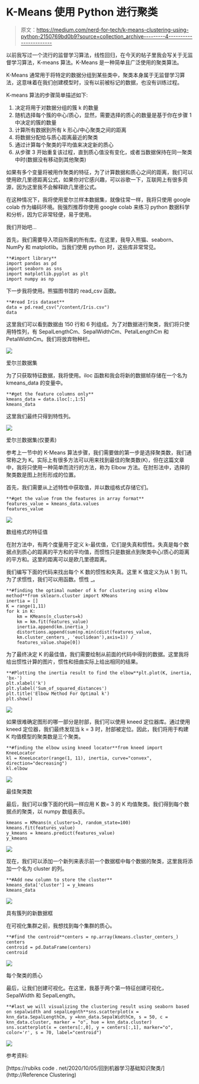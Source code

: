 # K-Means 使用 Python 进行聚类

> 原文：<https://medium.com/nerd-for-tech/k-means-clustering-using-python-2150769bd0b9?source=collection_archive---------4----------------------->

以前我写过一个流行的监督学习算法，线性回归，在今天的帖子里我会写关于无监督学习算法，K-means 算法。K-Means 是一种简单且广泛使用的聚类算法。

K-Means 通常用于将特定的数据分组到某些类中，聚类本身属于无监督学习算法，这意味着在我们创建模型时，没有以前被标记的数据，也没有训练过程。

K-means 算法的步骤简单描述如下:

1.  决定将用于对数据分组的簇 k 的数量
2.  随机选择每个簇的中心/质心，显然，需要选择的质心的数量是基于你在步骤 1 中决定的簇的数量
3.  计算所有数据到所有 k 形心/中心聚类之间的距离
4.  将数据分配给与质心距离最近的聚类
5.  通过计算每个聚类的平均值来决定新的质心
6.  从步骤 3 开始重复该过程，直到质心值没有变化，或者当数据保持在同一聚类中时(数据没有移动到其他聚类)

如果有多个变量将被用作聚类的特征，为了计算数据和质心之间的距离，我们可以使用欧几里德距离公式，如果你对它感兴趣，可以谷歌一下，互联网上有很多资源，因为这里我不会解释欧几里德公式。

在这种情况下，我将使用爱尔兰样本数据集，就像往常一样，我将只使用 google colab 作为编码环境。我强烈推荐你使用 google colab 来练习 python 数据科学和分析，因为它非常轻便，易于使用。

我们开始吧…

首先，我们需要导入项目所需的所有库。在这里，我导入熊猫、seaborn、NumPy 和 matplotlib。当我们使用 python 时，这些库非常常见。

```
**#import library**
import pandas as pd
import seaborn as sns
import matplotlib.pyplot as plt
import numpy as np
```

下一步我将使用。熊猫图书馆的 read_csv 函数。

```
**#read Iris dataset**
data = pd.read_csv("/content/Iris.csv")
data
```

这里我们可以看到数据由 150 行和 6 列组成。为了对数据进行聚类，我们将只使用特性列，有 SepalLengthCm、SepalWidthCm、PetalLengthCm 和 PetalWidthCm。我们将放弃物种栏。

![](img/0fd60edb50ae6da835a43894c20ae0b8.png)

爱尔兰数据集

为了只获取特征数据，我将使用。iloc 函数和我会将新的数据帧存储在一个名为 kmeans_data 的变量中。

```
**#get the feature columns only**
kmeans_data = data.iloc[:,1:5]
kmeans_data
```

这里我们最终只得到特性列。

![](img/3f9c1ad7e994c95ce33a5f2d3726d589.png)

爱尔兰数据集(仅要素)

参考上一节中的 K-Means 算法步骤，我们需要做的第一步是选择聚类数，我们通常称之为 K。实际上有很多方法可以用来找到最佳的聚类数(K)，但在这篇文章中，我将只使用一种简单而流行的方法，称为 Elbow 方法。在肘形法中，选择的聚类数是图上肘形形成的位置。

首先，我们需要从上述特性中获取值，并以数组格式存储它们。

```
**#get the value from the features in array format**
features_value = kmeans_data.values
features_value
```

![](img/6b57c43bd8da3f232f6bca560a7a7fd5.png)

数组格式的特征值

在肘方法中，有两个度量用于定义 k-最优值，它们是失真和惯性。失真是每个数据点到质心的距离的平方和的平均值，而惯性只是数据点到聚类中心/质心的距离的平方和。这里的距离可以是欧几里德距离。

我们编写下面的代码来找出每个 K 数的惯性和失真。这里 K 值定义为从 1 到 11。为了求惯性，我们可以用函数。惯性 _。

```
**#finding the optimal number of k for clustering using elbow method**from sklearn.cluster import KMeans
inertia = []
K = range(1,11)
for k in K:
    km = KMeans(n_clusters=k)
    km = km.fit(features_value)
    inertia.append(km.inertia_)
    distortions.append(sum(np.min(cdist(features_value,
    km.cluster_centers_, 'euclidean'),axis=1)) /
    features_value.shape[0])
```

为了最终决定 K 的最佳值，我们需要绘制从前面的代码中得到的数据。这里我将给出惯性计算的图片，惯性和扭曲实际上给出相同的结果。

```
**#Plotting the inertia result to find the elbow**plt.plot(K, inertia, 'bx-')
plt.xlabel('k')
plt.ylabel('Sum_of_squared_distances')
plt.title('Elbow Method For Optimal k')
plt.show()
```

![](img/0645cb927674bfe961a61dac4a387d73.png)

如果很难确定图形的哪一部分是肘部，我们可以使用 kneed 定位器库。通过使用 kneed 定位器，我们最终发现当 k = 3 时，肘部被定位。因此，我们将用于构建 K 均值模型的聚类数是三个聚类。

```
**#finding the elbow using kneed locator**from kneed import KneeLocator
kl = KneeLocator(range(1, 11), inertia, curve="convex", direction="decreasing")
kl.elbow
```

![](img/23618e9ab295c9ef278a33abd6a7873b.png)

最佳聚类数

最后，我们可以像下面的代码一样应用 K 数= 3 的 K 均值聚类。我们得到每个数据点的聚类，以 numpy 数组表示。

```
kmeans = KMeans(n_clusters=3, random_state=100)
kmeans.fit(features_value)
y_kmeans = kmeans.predict(features_value)
y_kmeans
```

![](img/4e45b407e5d83f6f11d02013d7544976.png)

现在，我们可以添加一个新列来表示前一个数据框中每个数据的聚类，这里我将添加一个名为 cluster 的列。

```
**#Add new column to store the cluster** 
kmeans_data['cluster'] = y_kmeans
kmeans_data
```

![](img/77238c51b57d6c3175a34ecd577fd9e2.png)

具有簇列的新数据框

在可视化集群之前，我想找到每个集群的质心。

```
**#find the centroid**centers = np.array(kmeans.cluster_centers_)
centers
centroid = pd.DataFrame(centers)
centroid
```

![](img/19d7ec2e21af097362db4929e406f33d.png)

每个聚类的质心

最后，让我们创建可视化。在这里，我基于两个第一特征创建可视化，SepalWidth 和 SepalLength。

```
**#last we will visualizing the clustering result using seaborn based on sepalwidth and sepalLegnth**sns.scatterplot(x = knn_data.SepalLengthCm, y =knn_data.SepalWidthCm, s = 50, c = knn_data.cluster, marker = "o", hue = knn_data.cluster)
sns.scatterplot(x = centers[:,0], y = centers[:,1], marker="o", color='r', s = 70, label="centroid")
```

![](img/03eff3bfb4215bd34fb95ca8177817d2.png)

参考资料:

[https://rubiks code . net/2020/10/05/回到机器学习基础知识聚类/](http://Reference Clustering)